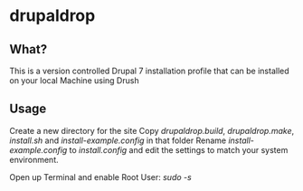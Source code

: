 # drupaldrop

## What?

This is a version controlled Drupal 7 installation profile that can be installed on your local Machine using Drush

## Usage

Create a new directory for the site
Copy *drupaldrop.build*, *drupaldrop.make*, *install.sh* and *install-example.config* in that folder
Rename *install-example.config* to *install.config* and edit the settings to match your system environment.

Open up Terminal and enable Root User: *sudo -s*